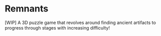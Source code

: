 # Remnants
 
[WIP] A 3D puzzle game that revolves around finding ancient artifacts to progress through stages with increasing difficulty!
